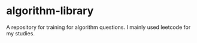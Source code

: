 # algorithm-library
A repository for training for algorithm questions. I mainly used leetcode for my studies.
